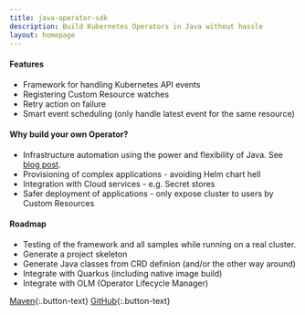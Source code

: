 ```yaml
---
title: java-operator-sdk
description: Build Kubernetes Operators in Java without hassle
layout: homepage
---
```


#### Features
* Framework for handling Kubernetes API events
* Registering Custom Resource watches
* Retry action on failure
* Smart event scheduling (only handle latest event for the same resource)



#### Why build your own Operator?
* Infrastructure automation using the power and flexibility of Java. See [blog post](https://blog.container-solutions.com/cloud-native-java-infrastructure-automation-with-kubernetes-operators).
* Provisioning of complex applications - avoiding Helm chart hell
* Integration with Cloud services - e.g. Secret stores
* Safer deployment of applications - only expose cluster to users by Custom Resources



#### Roadmap
* Testing of the framework and all samples while running on a real cluster.
* Generate a project skeleton
* Generate Java classes from CRD definion (and/or the other way around)
* Integrate with Quarkus (including native image build)
* Integrate with OLM (Operator Lifecycle Manager)

[Maven](https://mvnrepository.com/artifact/com.github.containersolutions/java-operator-sdk){:.button-text}
[GitHub](https://github.com/ContainerSolutions/java-operator-sdk){:.button-text}
